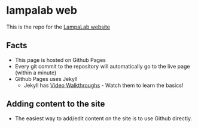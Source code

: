 # lampalab web
This is the repo for the [LampaLab website](https://lampa.kpi.ua)

## Facts
* This page is hosted on Github Pages 
* Every git commit to the repository will automatically go to the live page (within a minute)
* Github Pages uses Jekyll
   * Jekyll has [Video Walkthroughs](https://jekyllrb.com/tutorials/video-walkthroughs/) - Watch them to learn the basics!


## Adding content to the site
* The easiest way to add/edit content on the site is to use Github directly.
